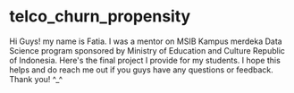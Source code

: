 # telco_churn_propensity
Hi Guys! my name is Fatia. I was a mentor on MSIB Kampus merdeka Data Science program sponsored by Ministry of Education and Culture Republic of Indonesia. Here's the final project I provide for my students. I hope this helps and do reach me out if you guys have any questions or feedback. Thank you! ^_^
